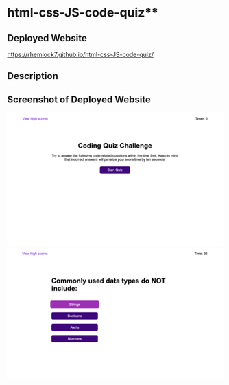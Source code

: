 # html-css-JS-code-quiz**

## Deployed Website

https://rhemlock7.github.io/html-css-JS-code-quiz/

## Description

## Screenshot of Deployed Website
![Home Page](./assets/images/Screen%20Shot%202023-11-30%20at%206.41.45%20PM.png)
![Quiz In Use](./assets/images/Screen%20Shot%202023-11-30%20at%206.41.54%20PM.png)